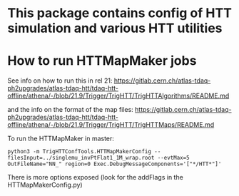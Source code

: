 # This package contains config of HTT simulation and various HTT utilities


# How to run HTTMapMaker jobs
See info on how to run this in rel 21: https://gitlab.cern.ch/atlas-tdaq-ph2upgrades/atlas-tdaq-htt/tdaq-htt-offline/athena/-/blob/21.9/Trigger/TrigHTT/TrigHTTAlgorithms/README.md

and the info on the format of the map files: https://gitlab.cern.ch/atlas-tdaq-ph2upgrades/atlas-tdaq-htt/tdaq-htt-offline/athena/-/blob/21.9/Trigger/TrigHTT/TrigHTTMaps/README.md

To run the HTTMapMaker in master:
```
python3 -m TrigHTTConfTools.HTTMapMakerConfig --filesInput=../singlemu_invPtFlat1_1M_wrap.root --evtMax=5 OutFileName="NN_" region=0 Exec.DebugMessageComponents='["*/HTT*"]'
```
There is more options exposed (look for the addFlags in the HTTMapMakerConfig.py)




